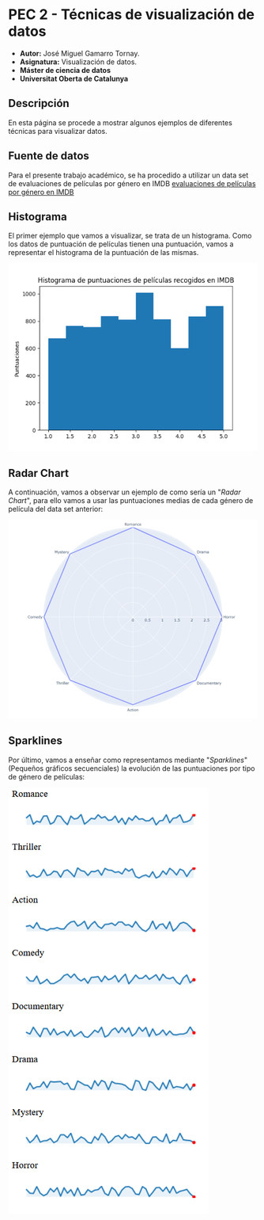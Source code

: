 # PEC 2 - Técnicas de visualización de datos

- **Autor:** José Miguel Gamarro Tornay.
- **Asignatura:** Visualización de datos.
- **Máster de ciencia de datos**
- **Universitat Oberta de Catalunya**

## Descripción

En esta página se procede a mostrar algunos ejemplos de diferentes técnicas para visualizar datos.

## Fuente de datos

Para el presente trabajo académico, se ha procedido a utilizar un data set de evaluaciones de películas por género en IMDB [evaluaciones de películas por género en IMDB](https://zenodo.org/record/7339445/files/IMDB%20Selection%20Database.csv?download=1)

## Histograma

El primer ejemplo que vamos a visualizar, se trata de un histograma. Como los datos de puntuación de películas tienen una puntuación, vamos a representar el histograma de la puntuación de las mismas.

![Histograma](./histogram.png)

## Radar Chart

A continuación, vamos a observar un ejemplo de como sería un "*Radar Chart*", para ello vamos a usar las puntuaciones medias de cada género de película del data set anterior:

![RadarChart](./radarchart.png)

## Sparklines

Por último, vamos a enseñar como representamos mediante "*Sparklines*" (Pequeños gráficos secuenciales) la evolución de las puntuaciones por tipo de género de películas:

![Sparklines](./sparkline.png)
